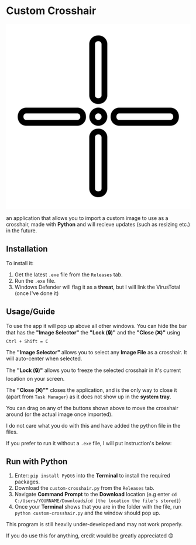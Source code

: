 # **Custom Crosshair**

![Creds: Metami septiana on flaticon](https://github.com/william0578/custom-crosshair/blob/main/crosshair.png)

an application that allows you to import a custom image to use as a crosshair, made with **Python** and will recieve updates (such as resizing etc.) in the future.

## **Installation**

To install it:
1. Get the latest `.exe` file from the `Releases` tab.
2. Run the `.exe` file.
3. Windows Defender will flag it as a **threat**, but I will link the VirusTotal (once I've done it)

## **Usage/Guide**

To use the app it will pop up above all other windows.
You can hide the bar that has the **"Image Selector"** the **"Lock (🔒)"** and the **"Close (❌)"** using `Ctrl + Shift = C`

The **"Image Selector"** allows you to select any **Image File** as a crosshair. It will auto-center when selected.

The **"Lock (🔒)"** allows you to freeze the selected crosshair in it's current location on your screen.

The **"Close (❌)""** closes the application, and is the only way to close it (apart from `Task Manager`) as it does not show up in the **system tray**.

You can drag on any of the buttons shown above to move the crosshair around (or the actual image once imported).

I do not care what you do with this and have added the python file in the files.

If you prefer to run it without a `.exe` file, I will put instruction's below:

## **Run with Python**

1. Enter: `pip install PyQt6` into the **Terminal** to install the required packages.
2. Download the `custom-crosshair.py` from the `Releases` tab.
3. Navigate **Command Prompt** to the **Download** location (e.g enter `cd C:/Users/YOURNAME/Downloads`/`cd [the location the file's stored]`)
4. Once your **Terminal** shows that you are in the folder with the file, run `python custom-crosshair.py` and the window should pop up.

This program is still heavily under-developed and may not work properly.

If you do use this for anything, credit would be greatly appreciated 😊


